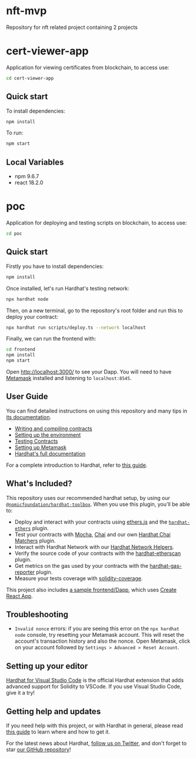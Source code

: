 # nft-mvp
Repository for nft related project containing 2 projects

# cert-viewer-app
Application for viewing certificates from blockchain, to access use:

```sh
cd cert-viewer-app
```
## Quick start

To install dependencies:

```sh
npm install
```

To run:

```sh
npm start
```

## Local Variables
- npm 9.6.7
- react 18.2.0

# poc

Application for deploying and testing scripts on blockchain, to access use:

```sh
cd poc
```

## Quick start

Firstly you have to install dependencies:

```sh
npm install
```

Once installed, let's run Hardhat's testing network:

```sh
npx hardhat node
```

Then, on a new terminal, go to the repository's root folder and run this to
deploy your contract:

```sh
npx hardhat run scripts/deploy.ts --network localhost
```

Finally, we can run the frontend with:

```sh
cd frontend
npm install
npm start
```

Open [http://localhost:3000/](http://localhost:3000/) to see your Dapp. You will
need to have [Metamask](https://metamask.io) installed and listening to
`localhost:8545`.

## User Guide

You can find detailed instructions on using this repository and many tips in [its documentation](https://hardhat.org/tutorial).

- [Writing and compiling contracts](https://hardhat.org/tutorial/writing-and-compiling-contracts/)
- [Setting up the environment](https://hardhat.org/tutorial/setting-up-the-environment/)
- [Testing Contracts](https://hardhat.org/tutorial/testing-contracts/)
- [Setting up Metamask](https://hardhat.org/tutorial/boilerplate-project#how-to-use-it)
- [Hardhat's full documentation](https://hardhat.org/docs/)

For a complete introduction to Hardhat, refer to [this guide](https://hardhat.org/getting-started/#overview).

## What's Included?

This repository uses our recommended hardhat setup, by using our [`@nomicfoundation/hardhat-toolbox`](https://hardhat.org/hardhat-runner/plugins/nomicfoundation-hardhat-toolbox). When you use this plugin, you'll be able to:

- Deploy and interact with your contracts using [ethers.js](https://docs.ethers.io/v5/) and the [`hardhat-ethers`](https://hardhat.org/hardhat-runner/plugins/nomiclabs-hardhat-ethers) plugin.
- Test your contracts with [Mocha](https://mochajs.org/), [Chai](https://chaijs.com/) and our own [Hardhat Chai Matchers](https://hardhat.org/hardhat-chai-matchers) plugin.
- Interact with Hardhat Network with our [Hardhat Network Helpers](https://hardhat.org/hardhat-network-helpers).
- Verify the source code of your contracts with the [hardhat-etherscan](https://hardhat.org/hardhat-runner/plugins/nomiclabs-hardhat-etherscan) plugin.
- Get metrics on the gas used by your contracts with the [hardhat-gas-reporter](https://github.com/cgewecke/hardhat-gas-reporter) plugin.
- Measure your tests coverage with [solidity-coverage](https://github.com/sc-forks/solidity-coverage).

This project also includes [a sample frontend/Dapp](./frontend), which uses [Create React App](https://github.com/facebook/create-react-app).

## Troubleshooting

- `Invalid nonce` errors: if you are seeing this error on the `npx hardhat node`
  console, try resetting your Metamask account. This will reset the account's
  transaction history and also the nonce. Open Metamask, click on your account
  followed by `Settings > Advanced > Reset Account`.

## Setting up your editor

[Hardhat for Visual Studio Code](https://hardhat.org/hardhat-vscode) is the official Hardhat extension that adds advanced support for Solidity to VSCode. If you use Visual Studio Code, give it a try!

## Getting help and updates

If you need help with this project, or with Hardhat in general, please read [this guide](https://hardhat.org/hardhat-runner/docs/guides/getting-help) to learn where and how to get it.

For the latest news about Hardhat, [follow us on Twitter](https://twitter.com/HardhatHQ), and don't forget to star [our GitHub repository](https://github.com/NomicFoundation/hardhat)!


